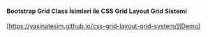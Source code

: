 #### Bootstrap Grid Class İsimleri ile CSS Grid Layout Grid Sistemi

[https://yasinatesim.github.io/css-grid-layout-grid-system/](Demo)
